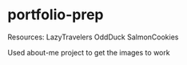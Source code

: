 # portfolio-prep

Resources:
LazyTravelers
OddDuck
SalmonCookies

Used about-me project to get the images to work

